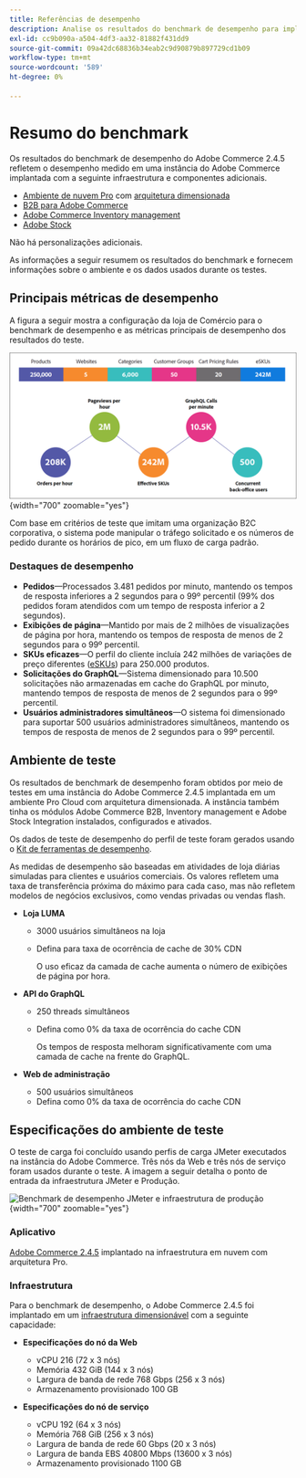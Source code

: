 ```yaml
---
title: Referências de desempenho
description: Analise os resultados do benchmark de desempenho para implementações Adobe Commerce hospedadas na infraestrutura de nuvem de Adobe.
exl-id: cc9b090a-a504-4df3-aa32-81882f431dd9
source-git-commit: 09a42dc68836b34eab2c9d90879b897729cd1b09
workflow-type: tm+mt
source-wordcount: '589'
ht-degree: 0%

---
```


# Resumo do benchmark

Os resultados do benchmark de desempenho do Adobe Commerce 2.4.5 refletem o desempenho medido em uma instância do Adobe Commerce implantada com a seguinte infraestrutura e componentes adicionais.
- [Ambiente de nuvem Pro](https://experienceleague.adobe.com/docs/commerce-cloud-service/user-guide/architecture/pro-architecture.html) com [arquitetura dimensionada](https://experienceleague.adobe.com/docs/commerce-cloud-service/user-guide/architecture/scaled-architecture.html)
- [B2B para Adobe Commerce](https://experienceleague.adobe.com/docs/commerce-admin/b2b/introduction.html)
- [Adobe Commerce Inventory management](https://experienceleague.adobe.com/docs/commerce-admin/inventory/introduction.html)
- [Adobe Stock](https://experienceleague.adobe.com/docs/commerce-admin/content-design/media/adobe-stock/adobe-stock.html)

Não há personalizações adicionais.

As informações a seguir resumem os resultados do benchmark e fornecem informações sobre o ambiente e os dados usados durante os testes.

## Principais métricas de desempenho

A figura a seguir mostra a configuração da loja de Comércio para o benchmark de desempenho e as métricas principais de desempenho dos resultados do teste.

![Benchmark de desempenho JMeter e infraestrutura de produção](../../../assets/performance/images/performance-benchmark-kpis-245-cloud.png){width="700" zoomable="yes"}

Com base em critérios de teste que imitam uma organização B2C corporativa, o sistema pode manipular o tráfego solicitado e os números de pedido durante os horários de pico, em um fluxo de carga padrão.

### Destaques de desempenho

- **Pedidos**—Processados 3.481 pedidos por minuto, mantendo os tempos de resposta inferiores a 2 segundos para o 99º percentil (99% dos pedidos foram atendidos com um tempo de resposta inferior a 2 segundos).
- **Exibições de página**—Mantido por mais de 2 milhões de visualizações de página por hora, mantendo os tempos de resposta de menos de 2 segundos para o 99º percentil.
- **SKUs eficazes**—O perfil do cliente incluía 242 milhões de variações de preço diferentes (<a href="https://experienceleague.adobe.com/docs/commerce-operations/implementation-playbook/best-practices/planning/product-sku-limits.html">eSKUs</a>) para 250.000 produtos.
- **Solicitações do GraphQL**—Sistema dimensionado para 10.500 solicitações não armazenadas em cache do GraphQL por minuto, mantendo tempos de resposta de menos de 2 segundos para o 99º percentil.
- **Usuários administradores simultâneos**—O sistema foi dimensionado para suportar 500 usuários administradores simultâneos, mantendo os tempos de resposta de menos de 2 segundos para o 99º percentil.

## Ambiente de teste

Os resultados de benchmark de desempenho foram obtidos por meio de testes em uma instância do Adobe Commerce 2.4.5 implantada em um ambiente Pro Cloud com arquitetura dimensionada. A instância também tinha os módulos Adobe Commerce B2B, Inventory management e Adobe Stock Integration instalados, configurados e ativados.

Os dados de teste de desempenho do perfil de teste foram gerados usando o <a href="https://experienceleague.adobe.com/docs/commerce-operations/configuration-guide/cli/generate-data.html">Kit de ferramentas de desempenho</a>.

As medidas de desempenho são baseadas em atividades de loja diárias simuladas para clientes e usuários comerciais. Os valores refletem uma taxa de transferência próxima do máximo para cada caso, mas não refletem modelos de negócios exclusivos, como vendas privadas ou vendas flash.

- **Loja LUMA**
   - 3000 usuários simultâneos na loja
   - Defina para taxa de ocorrência de cache de 30% CDN

      O uso eficaz da camada de cache aumenta o número de exibições de página por hora.

- **API do GraphQL**
   - 250 threads simultâneos
   - Defina como 0% da taxa de ocorrência do cache CDN

      Os tempos de resposta melhoram significativamente com uma camada de cache na frente do GraphQL.

- **Web de administração**
   - 500 usuários simultâneos
   - Defina como 0% da taxa de ocorrência do cache CDN

## Especificações do ambiente de teste

O teste de carga foi concluído usando perfis de carga JMeter executados na instância do Adobe Commerce. Três nós da Web e três nós de serviço foram usados durante o teste. A imagem a seguir detalha o ponto de entrada da infraestrutura JMeter e Produção.

![Benchmark de desempenho JMeter e infraestrutura de produção](https://git.corp.adobe.com/storage/user/43354/files/4d801e3e-96b7-4193-b94f-12571263b495){width="700" zoomable="yes"}

### Aplicativo

<a href="https://experienceleague.adobe.com/docs/commerce-operations/release/notes/adobe-commerce/2-4-5.html">Adobe Commerce 2.4.5</a> implantado na infraestrutura em nuvem com arquitetura Pro.

### Infraestrutura

Para o benchmark de desempenho, o Adobe Commerce 2.4.5 foi implantado em um [infraestrutura dimensionável](https://experienceleague.adobe.com/docs/commerce-cloud-service/user-guide/architecture/scaled-architecture.html) com a seguinte capacidade:

- **Especificações do nó da Web**
   - vCPU 216 (72 x 3 nós)
   - Memória 432 GiB (144 x 3 nós)
   - Largura de banda de rede 768 Gbps (256 x 3 nós)
   - Armazenamento provisionado 100 GB

- **Especificações do nó de serviço**
   - vCPU 192 (64 x 3 nós)
   - Memória 768 GiB (256 x 3 nós)
   - Largura de banda de rede 60 Gbps (20 x 3 nós)
   - Largura de banda EBS 40800 Mbps (13600 x 3 nós)
   - Armazenamento provisionado 1100 GB
